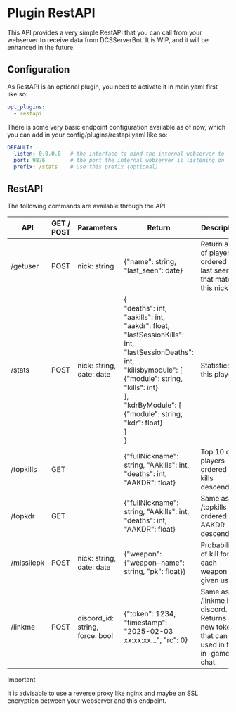# Plugin RestAPI
This API provides a very simple RestAPI that you can call from your webserver to receive data from DCSServerBot.
It is WIP, and it will be enhanced in the future.

## Configuration
As RestAPI is an optional plugin, you need to activate it in main.yaml first like so:
```yaml
opt_plugins:
  - restapi
```

There is some very basic endpoint configuration available as of now, which you can add in your 
config/plugins/restapi.yaml like so:
```yaml
DEFAULT:
  listen: 0.0.0.0   # the interface to bind the internal webserver to
  port: 9876        # the port the internal webserver is listening on
  prefix: /stats    # use this prefix (optional)
```

## RestAPI
The following commands are available through the API

| API        | GET / POST | Parameters                      | Return                                                                                                                                                                                                                                               | Description                                                                           |
|------------|------------|---------------------------------|------------------------------------------------------------------------------------------------------------------------------------------------------------------------------------------------------------------------------------------------------|---------------------------------------------------------------------------------------|
| /getuser   | POST       | nick: string                    | {"name": string, "last_seen": date}                                                                                                                                                                                                                  | Return a list of players ordered by last seen that match this nick.                   |
| /stats     | POST       | nick: string, date: date        | {<br>"deaths": int,<br>"aakills": int,<br>"aakdr": float,<br>"lastSessionKills": int,<br>"lastSessionDeaths": int,<br>"killsbymodule": [<br>{"module": string, "kills": int}<br>],<br>"kdrByModule": [<br>{"module": string, "kdr": float}<br>]<br>} | Statistics of this player                                                             |
| /topkills  | GET        |                                 | {"fullNickname": string, "AAkills": int, "deaths": int, "AAKDR": float}                                                                                                                                                                              | Top 10 of players ordered by kills descending.                                        |
| /topkdr    | GET        |                                 | {"fullNickname": string, "AAkills": int, "deaths": int, "AAKDR": float}                                                                                                                                                                              | Same as /topkills but ordered by AAKDR descending.                                    |
| /missilepk | POST       | nick: string, date: date        | {"weapon": {"weapon-name": string, "pk": float}}                                                                                                                                                                                                     | Probability of kill for each weapon per given user.                                   |
| /linkme    | POST       | discord_id: string, force: bool | {"token": 1234, "timestamp": "2025-02-03 xx:xx:xx...", "rc": 0}                                                                                                                                                                                      | Same as /linkme in discord. Returns a new token that can be used in the in-game chat. |

> [!IMPORTANT]
> It is advisable to use a reverse proxy like nginx and maybe an SSL encryption between your webserver and this endpoint. 
